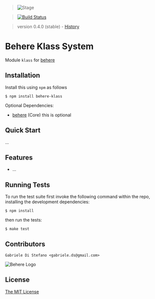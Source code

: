 > ![Stage](https://github.com/behere/behere.github.com/raw/master/assets/stage/production.png)

> [![Build Status](https://secure.travis-ci.org/behere/behere-klass.png)](http://travis-ci.org/behere/behere-klass)

> version 0.4.0 (stable) - [History](https://github.com/behere/behere-klass/blob/master/HISTORY.md)

# Behere Klass System

  Module `klass` for [behere](http://github.com/behere/behere)

## Installation

Install this using `npm` as follows

    $ npm install behere-klass

  Optional Dependencies:

  * [behere](http://github.com/behere/behere) (Core) this is optional

## Quick Start

 ...

## Features

  * ...

## Running Tests

To run the test suite first invoke the following command within the repo, installing the development dependencies:

    $ npm install

then run the tests:

    $ make test

## Contributors

```
Gabriele Di Stefano <gabriele.ds@gmail.com>
```

![Behere Logo](https://github.com/behere/behere.github.com/raw/master/assets/behere_logo.png)

## License 

[The MIT License](https://github.com/behere/behere-klass/blob/master/LICENSE)
